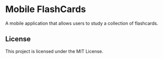 # Mobile FlashCards

A mobile application that allows users to study a collection of flashcards.

## License

This project is licensed under the MIT License.